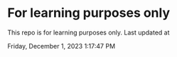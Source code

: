 # For learning purposes only
This repo is for learning purposes only.
Last updated at

Friday, December 1, 2023 1:17:47 PM

